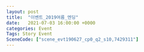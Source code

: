 ```yaml
---
layout: post
title:  "이벤트_2019여름_엔딩"
date:   2021-07-03 16:00:00 +0000
categories: Event
Tags: Story Event
SceneCode: ["scene_evt190627_cp0_q2_s10,7429311"]
---
```

